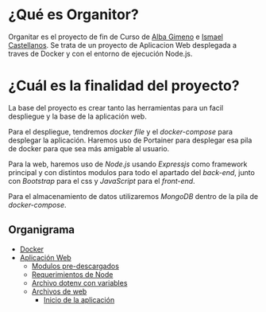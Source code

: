 # ¿Qué es Organitor?
Organitar es el proyecto de fin de Curso de [Alba Gimeno](https://github.com/albagimeno) e [Ismael Castellanos](https://github.com/ismaelct). Se trata de un proyecto de Aplicacion Web desplegada a traves de Docker y con el entorno de ejecución Node.js. 

# ¿Cuál es la finalidad del proyecto?
La base del proyecto es crear tanto las herramientas para un facil despliegue y la base de la aplicación web.

Para el despliegue, tendremos _docker file_ y el _docker-compose_ para desplegar la aplicación. Haremos uso de Portainer para desplegar esa pila de docker para que sea más amigable al usuario. 

Para la web, haremos uso de _Node.js_ usando _Expressjs_ como framework principal y con distintos modulos para todo el apartado del _back-end_, junto con _Bootstrap_ para el css y _JavaScript_ para el _front-end_.

Para el almacenamiento de datos utilizaremos _MongoDB_ dentro de la pila de _docker-compose_.

## Organigrama
- [Docker](docker)
- [Aplicación Web](web)
    - [Modulos pre-descargados](web/node_modules)
    - [Requerimientos de Node](web/package.json)
    - [Archivo dotenv con variables](web/.env)
    - [Archivos de web](src)
        - [Inicio de la aplicación](web/src/index.js)
        